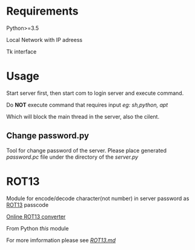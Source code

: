 # Requirements

Python>=3.5

Local Network with IP adreess

Tk interface

# Usage

Start server first, then start com to login server and execute command.

Do **NOT** execute command that requires input *eg: sh,python, apt* 

Which will block the main thread in the server, also the cilent.

## Change password.py

Tool for change password of the server. Please place generated *password.pc* file under the directory of the *server.py*

# ROT13

Module for encode/decode character(not number) in server password as [ROT13](https://en.wikipedia.org/wiki/ROT13) passcode

[Online ROT13 converter](http://www.rot13.com)

From Python *this* module

For more imformation please see [*ROT13.md*](https://github.com/leon332157/club/blob/master/ROT13.md)
